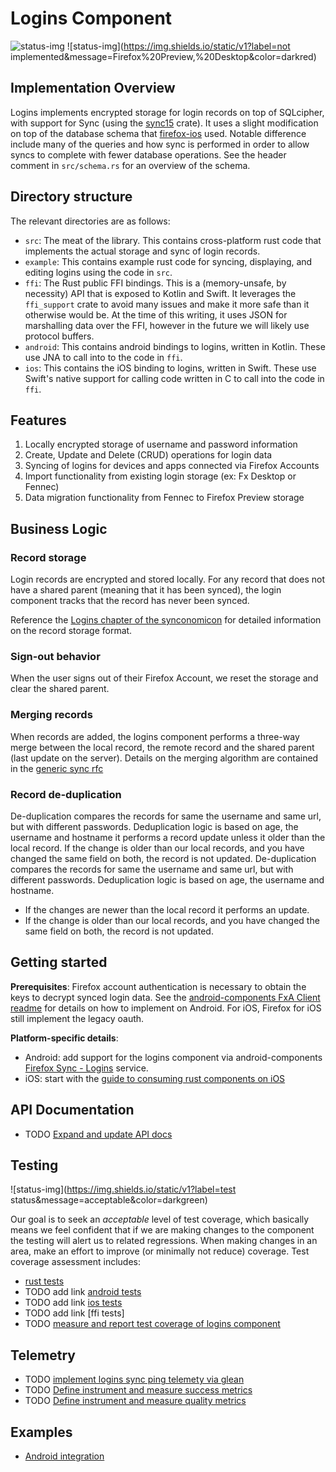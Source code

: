 # Logins Component

![status-img](https://img.shields.io/static/v1?label=production&message=Lockwise,%20Firefox%20iOS&color=darkgreen)
![status-img](https://img.shields.io/static/v1?label=not implemented&message=Firefox%20Preview,%20Desktop&color=darkred)

## Implementation Overview
Logins implements encrypted storage for login records on top of SQLcipher, with
support for Sync (using the [sync15](https://github.com/mozilla/application-services/tree/master/components/sync15) crate). It uses a slight modification on top
of the database schema that [firefox-ios](https://github.com/mozilla-mobile/firefox-ios/blob/faa6a2839abf4da2c54ff1b3291174b50b31ab2c/Storage/SQL/SQLiteLogins.swift) used.  Notable difference include many of the queries and how sync is performed in order to allow syncs to complete with
fewer database operations. See the header comment in `src/schema.rs` for an overview of the schema.

## Directory structure
The relevant directories are as follows:

- `src`: The meat of the library. This contains cross-platform rust code that
  implements the actual storage and sync of login records.
- `example`: This contains example rust code for syncing, displaying, and
  editing logins using the code in `src`.
- `ffi`: The Rust public FFI bindings. This is a (memory-unsafe, by necessity)
  API that is exposed to Kotlin and Swift. It leverages the `ffi_support` crate
  to avoid many issues and make it more safe than it otherwise would be. At the
  time of this writing, it uses JSON for marshalling data over the FFI, however
  in the future we will likely use protocol buffers.
- `android`: This contains android bindings to logins, written in Kotlin. These
  use JNA to call into to the code in `ffi`.
- `ios`: This contains the iOS binding to logins, written in Swift. These use
  Swift's native support for calling code written in C to call into the code in
  `ffi`.

## Features
1. Locally encrypted storage of username and password information
1. Create, Update and Delete (CRUD) operations for login data
1. Syncing of logins for devices and apps connected via Firefox Accounts
1. Import functionality from existing login storage (ex: Fx Desktop or Fennec)
1. Data migration functionality from Fennec to Firefox Preview storage


## Business Logic

### Record storage

Login records are encrypted and stored locally. For any record that does not have a shared parent (meaning that it has been synced), the login component tracks that the record has never been synced.

Reference the [Logins chapter of the synconomicon](https://mozilla.github.io/application-services/synconomicon/ch01.1-logins.html) for detailed information on the record storage format.

### Sign-out behavior
When the user signs out of their Firefox Account, we reset the storage and clear the shared parent.

### Merging records
When records are added, the logins component performs a three-way merge between the local record, the remote record and the shared parent (last update on the server).  Details on the merging algorithm are contained in the [generic sync rfc](https://github.com/mozilla/application-services/blob/1e2ba102ee1709f51d200a2dd5e96155581a81b2/docs/design/remerge/rfc.md#three-way-merge-algorithm)

### Record de-duplication

De-duplication compares the records for same the username and same url, but with different passwords.  Deduplication logic is based on age, the username and hostname it performs a record update unless it older than the local record. If the change is older than our local records, and you have changed the same field on both, the record is not updated.
De-duplication compares the records for same the username and same url, but with different passwords.  Deduplication logic is based on age, the username and hostname.
- If the changes are newer than the local record it performs an update.
- If the change is older than our local records, and you have changed the same field on both, the record is not updated.

## Getting started

**Prerequisites**: Firefox account authentication is necessary to obtain the keys to decrypt synced login data.  See the [android-components FxA Client readme](https://github.com/mozilla-mobile/android-components/blob/master/components/service/firefox-accounts/README.md) for details on how to implement on Android.  For iOS, Firefox for iOS still implement the legacy oauth.

**Platform-specific details**:
- Android: add support for the logins component via android-components [Firefox Sync - Logins](https://github.com/mozilla-mobile/android-components/blob/master/components/service/sync-logins/README.md) service.
- iOS: start with the [guide to consuming rust components on iOS](https://github.com/mozilla/application-services/blob/master/docs/howtos/consuming-rust-components-on-ios.md)

## API Documentation
- TODO [Expand and update API docs](https://github.com/mozilla/application-services/issues/1747)

## Testing

![status-img](https://img.shields.io/static/v1?label=test status&message=acceptable&color=darkgreen)

Our goal is to seek an _acceptable_ level of test coverage, which basically means we feel confident that if we are making changes to the component the testing will alert us to related regressions.  When making changes in an area, make an effort to improve (or minimally not reduce) coverage. Test coverage assessment includes:
* [rust tests](https://github.com/mozilla/application-services/blob/master/testing/sync-test/src/logins.rs)
* TODO add link [android tests]()
* TODO add link [ios tests]()
* TODO add link [ffi tests]
* TODO [measure and report test coverage of logins component](https://github.com/mozilla/application-services/issues/1745)

## Telemetry
- TODO [implement logins sync ping telemety via glean](https://github.com/mozilla/application-services/issues/1867)
- TODO [Define instrument and measure success metrics](https://github.com/mozilla/application-services/issues/1749)
- TODO [Define instrument and measure quality metrics](https://github.com/mozilla/application-services/issues/1748)

## Examples
- [Android integration](https://github.com/mozilla-mobile/android-components/blob/master/components/service/sync-logins/README.md)
